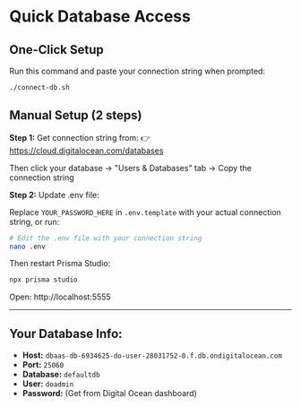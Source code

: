 # Quick Database Access

## One-Click Setup

Run this command and paste your connection string when prompted:

```bash
./connect-db.sh
```

## Manual Setup (2 steps)

**Step 1:** Get connection string from:
👉 https://cloud.digitalocean.com/databases

Then click your database → "Users & Databases" tab → Copy the connection string

**Step 2:** Update .env file:

Replace `YOUR_PASSWORD_HERE` in `.env.template` with your actual connection string, or run:

```bash
# Edit the .env file with your connection string
nano .env
```

Then restart Prisma Studio:
```bash
npx prisma studio
```

Open: http://localhost:5555

---

## Your Database Info:

- **Host:** `dbaas-db-6934625-do-user-28031752-0.f.db.ondigitalocean.com`
- **Port:** `25060`
- **Database:** `defaultdb`
- **User:** `doadmin`
- **Password:** (Get from Digital Ocean dashboard)

